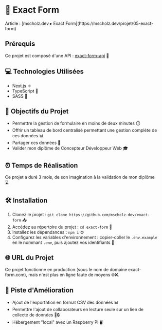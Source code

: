   <h1>🚀 Exact Form</h1>

  <p>Article : [mscholz.dev ▸ Exact Form](https://mscholz.dev/projet/05-exact-form)</p>

  <h2>Prérequis</h2>
  <p>Ce projet est composé d'une API : <a href="https://github.com/mscholz-dev/exact-form-api">exact-form-api</a> 🔗</p>

  <h2>💻 Technologies Utilisées</h2>
  <ul>
    <li>Next.js ⚛️</li>
    <li>TypeScript 📝</li>
    <li>SASS 🎨</li>
  </ul>

  <h2>🎯 Objectifs du Projet</h2>
  <ul>
    <li>Permettre la gestion de formulaire en moins de deux minutes ⏱️</li>
    <li>Offrir un tableau de bord centralisé permettant une gestion complète de ces données 📊</li>
    <li>Partager ces données 🔄</li>
    <li>Valider mon diplôme de Concepteur Développeur Web 🎓</li>
  </ul>

  <h2>⏰ Temps de Réalisation</h2>
  <p>Ce projet a duré 3 mois, de son imagination à la validation de mon diplôme ⌛.</p>

  <h2>🛠️ Installation</h2>
  <ol>
    <li>Clonez le projet : <code>git clone https://github.com/mscholz-dev/exact-form</code> 📥</li>
    <li>Accédez au répertoire du projet : <code>cd exact-form</code> 📂</li>
    <li>Installez les dépendances : <code>npm i</code> ⚙️</li>
    <li>Configurez les variables d'environnement : copier-coller le <code>.env.example</code> en le nommant <code>.env</code>, puis ajoutez vos identifiants 🔧</li>
  </ol>

  <h2>🌐 URL du Projet</h2>
  <p>Ce projet fonctionne en production (sous le nom de domaine exact-form.com), mais n'est plus en ligne faute de moyens 🌐❌.</p>

  <h2>🔧 Piste d'Amélioration</h2>
  <ul>
    <li>Ajout de l'exportation en format CSV des données 📊</li>
    <li>Permettre l'ajout de collaborateurs en lecture seule sur un lien de collecte de données 👥🔒</li>
    <li>Hébergement "local" avec un Raspberry PI 🖥️</li>
  </ul>
